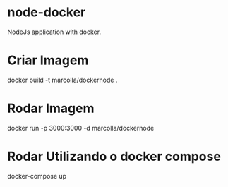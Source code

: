 # node-docker
NodeJs application with docker.

# Criar Imagem
docker build -t marcolla/dockernode .

# Rodar Imagem
docker run -p 3000:3000 -d marcolla/dockernode

# Rodar Utilizando o docker compose
docker-compose up
